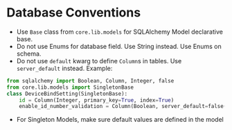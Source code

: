 # Database Conventions

*   Use `Base` class from `core.lib.models` for SQLAlchemy Model declarative base.
*   Do not use Enums for database field. Use String instead. Use Enums on schema.
*   Do not use `default` kwarg to define `Column`s in tables. Use `server_default` instead. Example:

```python
from sqlalchemy import Boolean, Column, Integer, false
from core.lib.models import SingletonBase
class DeviceBindSetting(SingletonBase):
    id = Column(Integer, primary_key=True, index=True)
    enable_id_number_validation = Column(Boolean, server_default=false())
```

*   For Singleton Models, make sure default values are defined in the model
